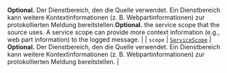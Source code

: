 <span data-ttu-id="7c887-p102">__Optional.__ Der Dienstbereich, den die Quelle verwendet. Ein Dienstbereich kann weitere Kontextinformationen (z. B. Webpartinformationen) zur protokollierten Meldung bereitstellen.</span><span class="sxs-lookup"><span data-stu-id="7c887-p102">__Optional.__ the service scope that the source uses. A service scope can provide more context information (e.g., web part information) to the logged message.</span></span> |
| `scope`    | [`ServiceScope`](../sp-core-library/servicescope.md) | __Optional.__ Der Dienstbereich, den die Quelle verwendet. Ein Dienstbereich kann weitere Kontextinformationen (z. B. Webpartinformationen) zur protokollierten Meldung bereitstellen. |


